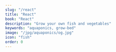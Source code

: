 ```yaml
---
slug: "/react"
title: "React"
book: "React"
description: "Grow your own fish and vegetables"
keywords: "aquaponics, grow-bed"
image: "/jpg/aquaponics/og.jpg"
icon: "fish"
order: 0
---
```

